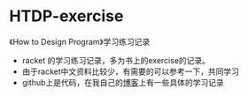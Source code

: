 # HTDP-exercise
《How to Design Program》学习练习记录
 - racket 的学习练习记录，多为书上的exercise的记录。
 - 由于racket中文资料比较少，有需要的可以参考一下，共同学习
 - github上是代码，在我自己的[博客](http://blog.icetea.me)上有一些具体的学习记录
